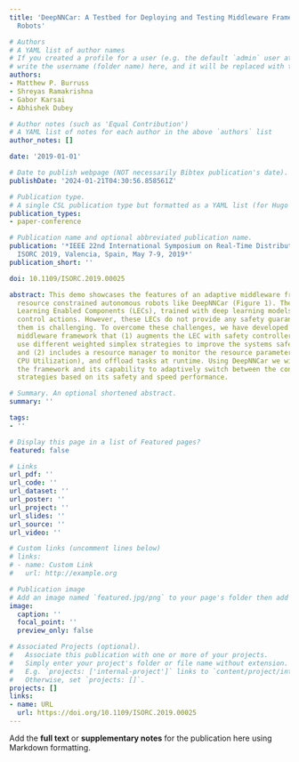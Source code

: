 ```yaml
---
title: 'DeepNNCar: A Testbed for Deploying and Testing Middleware Frameworks for Autonomous
  Robots'

# Authors
# A YAML list of author names
# If you created a profile for a user (e.g. the default `admin` user at `content/authors/admin/`), 
# write the username (folder name) here, and it will be replaced with their full name and linked to their profile.
authors:
- Matthew P. Burruss
- Shreyas Ramakrishna
- Gabor Karsai
- Abhishek Dubey

# Author notes (such as 'Equal Contribution')
# A YAML list of notes for each author in the above `authors` list
author_notes: []

date: '2019-01-01'

# Date to publish webpage (NOT necessarily Bibtex publication's date).
publishDate: '2024-01-21T04:30:56.858561Z'

# Publication type.
# A single CSL publication type but formatted as a YAML list (for Hugo requirements).
publication_types:
- paper-conference

# Publication name and optional abbreviated publication name.
publication: '*IEEE 22nd International Symposium on Real-Time Distributed Computing,
  ISORC 2019, Valencia, Spain, May 7-9, 2019*'
publication_short: ''

doi: 10.1109/ISORC.2019.00025

abstract: This demo showcases the features of an adaptive middleware framework for
  resource constrained autonomous robots like DeepNNCar (Figure 1). These robots use
  Learning Enabled Components (LECs), trained with deep learning models to perform
  control actions. However, these LECs do not provide any safety guarantees and testing
  them is challenging. To overcome these challenges, we have developed an adaptive
  middleware framework that (1) augments the LEC with safety controllers that can
  use different weighted simplex strategies to improve the systems safety guarantees,
  and (2) includes a resource manager to monitor the resource parameters (temperature,
  CPU Utilization), and offload tasks at runtime. Using DeepNNCar we will demonstrate
  the framework and its capability to adaptively switch between the controllers and
  strategies based on its safety and speed performance.

# Summary. An optional shortened abstract.
summary: ''

tags:
- ''

# Display this page in a list of Featured pages?
featured: false

# Links
url_pdf: ''
url_code: ''
url_dataset: ''
url_poster: ''
url_project: ''
url_slides: ''
url_source: ''
url_video: ''

# Custom links (uncomment lines below)
# links:
# - name: Custom Link
#   url: http://example.org

# Publication image
# Add an image named `featured.jpg/png` to your page's folder then add a caption below.
image:
  caption: ''
  focal_point: ''
  preview_only: false

# Associated Projects (optional).
#   Associate this publication with one or more of your projects.
#   Simply enter your project's folder or file name without extension.
#   E.g. `projects: ['internal-project']` links to `content/project/internal-project/index.md`.
#   Otherwise, set `projects: []`.
projects: []
links:
- name: URL
  url: https://doi.org/10.1109/ISORC.2019.00025
---
```


Add the **full text** or **supplementary notes** for the publication here using Markdown formatting.
